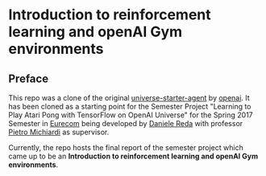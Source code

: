 # Introduction to reinforcement learning and openAI Gym environments

## Preface

This repo was a clone of the original [universe-starter-agent](https://github.com/openai/universe-starter-agent) by [openai](https://openai.com/). It has been cloned as a starting point for the Semester Project "Learning to Play Atari Pong with TensorFlow on OpenAI Universe" for the Spring 2017 Semester in [Eurecom](http://www.eurecom.fr/en/) being developed by [Daniele Reda](http://www.github.com/rdednl) with professor [Pietro Michiardi](https://github.com/michiard) as supervisor.

Currently, the repo hosts the final report of the semester project which came up to be an **Introduction to reinforcement learning and openAI Gym environments**.